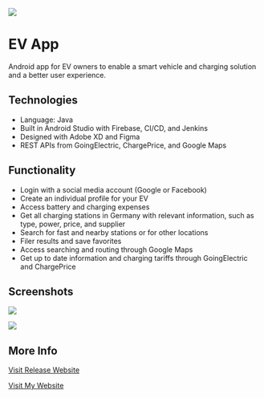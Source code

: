 ![](https://user-images.githubusercontent.com/36485235/164819777-d3996167-3638-4b46-92b7-5df77483fde3.png)

# EV App 
Android app for EV owners to enable a smart vehicle and charging solution and a better user experience.

## Technologies
- Language: Java
- Built in Android Studio with Firebase, CI/CD, and Jenkins
- Designed with Adobe XD and Figma
- REST APIs from GoingElectric, ChargePrice, and Google Maps

## Functionality
- Login with a social media account (Google or Facebook)
- Create an individual profile for your EV
- Access battery and charging expenses
- Get all charging stations in Germany with relevant information, such as type, power, price, and supplier
- Search for fast and nearby stations or for other locations
- Filer results and save favorites
- Access searching and routing through Google Maps
- Get up to date information and charging tariffs through GoingElectric and ChargePrice

## Screenshots

![](https://user-images.githubusercontent.com/36485235/164822115-fcdd4ada-8d49-4c3b-aa89-cdc3d50706b2.png)

![](https://user-images.githubusercontent.com/36485235/164822702-b98c2b38-ecb4-477f-88b6-9e5a730b5024.png)


## More Info
[Visit Release Website](https://electricityforfuture.wixsite.com/release)

[Visit My Website](https://jongwonlee.dev/ev-app)
